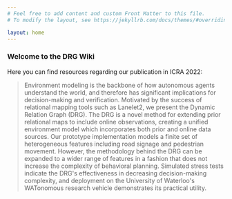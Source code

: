 ```yaml
---
# Feel free to add content and custom Front Matter to this file.
# To modify the layout, see https://jekyllrb.com/docs/themes/#overriding-theme-defaults

layout: home
---
```

<!-- Welcome to the DRG Wiki  -->
### Welcome to the DRG Wiki

Here you can find resources regarding our publication in ICRA 2022:

> Environment modeling is the backbone of how autonomous agents understand the world, and therefore has significant implications for decision-making and verification. Motivated by the success of relational mapping tools such as Lanelet2, we present the Dynamic Relation Graph (DRG). The DRG is a novel method for extending prior relational maps to include online observations, creating a unified environment model which incorporates both prior and online data sources. Our prototype implementation models a finite set of heterogeneous features including road signage and pedestrian movement. However, the methodology behind the DRG can be expanded to a wider range of features in a fashion that does not increase the complexity of behavioral planning. Simulated stress tests indicate the DRG's effectiveness in decreasing decision-making complexity, and deployment on the University of Waterloo's WATonomous research vehicle demonstrates its practical utility.
